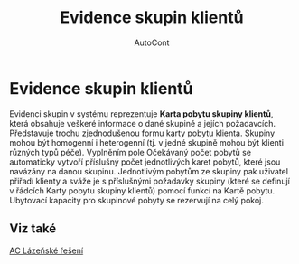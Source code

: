 ﻿---
    title: "Evidence skupin klientů"
    author: AutoCont
    ms.date: 04/30/2018
    ms.topic: article
    ms.prod: dynamics-nav-2017
    ms.contentlocale: cs-cz
    ms.lasthandoff: 04/30/2018
---

# Evidence skupin klientů

Evidenci skupin v systému reprezentuje **Karta pobytu skupiny klientů**, která obsahuje veškeré informace o dané skupině a jejích požadavcích. Představuje trochu zjednodušenou formu karty pobytu klienta. Skupiny mohou být homogenní i heterogenní (tj. v jedné skupině mohou být klienti různých typů péče). 
Vyplněním pole Očekávaný počet pobytů se automaticky vytvoří příslušný počet jednotlivých karet pobytů, které jsou navázány na danou skupinu. Jednotlivým pobytům ze skupiny pak uživatel přiřadí klienty a sváže je s příslušnými požadavky skupiny (které se definují v řádcích Karty pobytu skupiny klientů) pomocí funkcí na Kartě pobytu.
Ubytovací kapacity pro skupinové pobyty se rezervují na celý pokoj. 



## <a name="see-also"></a>Viz také
[AC Lázeňské řešení](ac-spa-solution.md)